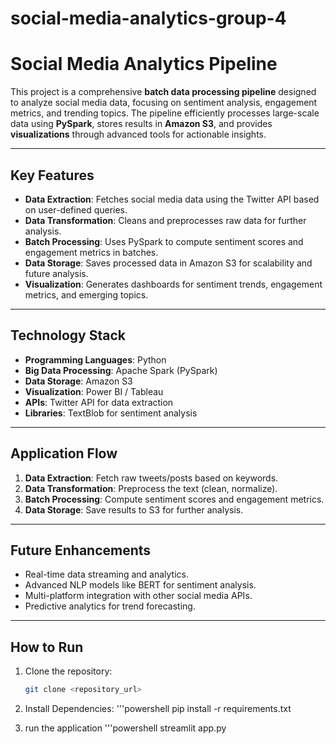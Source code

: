 # social-media-analytics-group-4
# Social Media Analytics Pipeline  

This project is a comprehensive **batch data processing pipeline** designed to analyze social media data, focusing on sentiment analysis, engagement metrics, and trending topics. The pipeline efficiently processes large-scale data using **PySpark**, stores results in **Amazon S3**, and provides **visualizations** through advanced tools for actionable insights.  

---

## Key Features  

- **Data Extraction**: Fetches social media data using the Twitter API based on user-defined queries.  
- **Data Transformation**: Cleans and preprocesses raw data for further analysis.  
- **Batch Processing**: Uses PySpark to compute sentiment scores and engagement metrics in batches.  
- **Data Storage**: Saves processed data in Amazon S3 for scalability and future analysis.  
- **Visualization**: Generates dashboards for sentiment trends, engagement metrics, and emerging topics.  

---

## Technology Stack  

- **Programming Languages**: Python  
- **Big Data Processing**: Apache Spark (PySpark)  
- **Data Storage**: Amazon S3  
- **Visualization**: Power BI / Tableau  
- **APIs**: Twitter API for data extraction  
- **Libraries**: TextBlob for sentiment analysis  

---

## Application Flow  

1. **Data Extraction**: Fetch raw tweets/posts based on keywords.  
2. **Data Transformation**: Preprocess the text (clean, normalize).  
3. **Batch Processing**: Compute sentiment scores and engagement metrics.  
4. **Data Storage**: Save results to S3 for further analysis.  

---

## Future Enhancements  

- Real-time data streaming and analytics.  
- Advanced NLP models like BERT for sentiment analysis.  
- Multi-platform integration with other social media APIs.  
- Predictive analytics for trend forecasting.  

---

## How to Run  
1. Clone the repository:  
   ```bash  
   git clone <repository_url>

2. Install Dependencies:
   '''powershell
   pip install -r requirements.txt
   
3. run the application
   '''powershell
   streamlit app.py  


